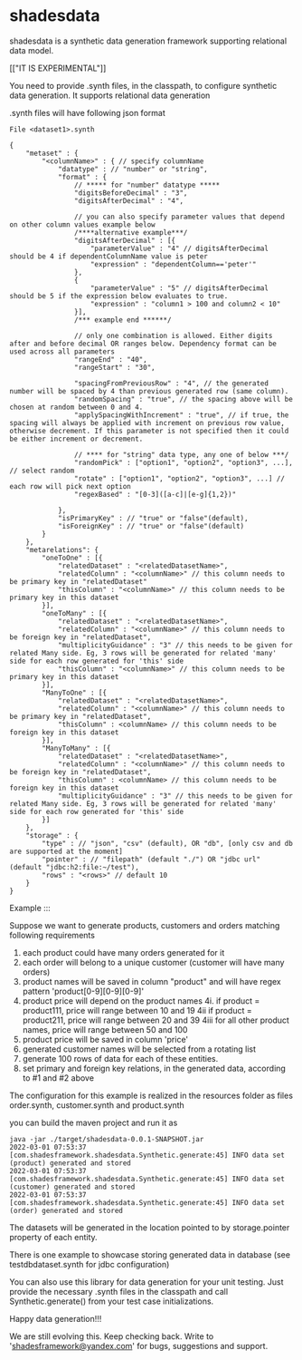 # shadesdata
shadesdata is a synthetic data generation framework supporting relational data model.

[["IT IS EXPERIMENTAL"]]

You need to provide .synth files, in the classpath, to configure synthetic data generation.
It supports relational data generation

.synth files will have following json format

```
File <dataset1>.synth

{
    "metaset" : {
        "<columnName>" : { // specify columnName
            "datatype" : // "number" or "string",
            "format" : { 
                // ***** for "number" datatype *****
                "digitsBeforeDecimal" : "3",
                "digitsAfterDecimal" : "4", 
                
                // you can also specify parameter values that depend on other column values example below
                /****alternative example***/
                "digitsAfterDecimal" : [{
                    "parameterValue" : "4" // digitsAfterDecimal should be 4 if dependentColumnName value is peter
                    "expression" : "dependentColumn=='peter'"
                },
                {
                    "parameterValue" : "5" // digitsAfterDecimal should be 5 if the expression below evaluates to true.
                    "expression" : "column1 > 100 and column2 < 10"
                }],
                /*** example end ******/

                // only one combination is allowed. Either digits after and before decimal OR ranges below. Dependency format can be used across all parameters
                "rangeEnd" : "40",
                "rangeStart" : "30", 
                
                "spacingFromPreviousRow" : "4", // the generated number will be spaced by 4 than previous generated row (same column).
                "randomSpacing" : "true", // the spacing above will be chosen at random between 0 and 4.
                "applySpacingWithIncrement" : "true", // if true, the spacing will always be applied with increment on previous row value, otherwise decrement. If this parameter is not specified then it could be either increment or decrement.

                // **** for "string" data type, any one of below ***/
                "randomPick" : ["option1", "option2", "option3", ...], // select random
                "rotate" : ["option1", "option2", "option3", ...] // each row will pick next option
                "regexBased" : "[0-3]([a-c]|[e-g]{1,2})"

            },
            "isPrimaryKey" : // "true" or "false"(default),
            "isForeignKey" : // "true" or "false"(default)
        }
    },
    "metarelations": {
        "oneToOne" : [{
            "relatedDataset" : "<relatedDatasetName>",
            "relatedColumn" : "<columnName>" // this column needs to be primary key in "relatedDataset"
            "thisColumn" : "<columnName>" // this column needs to be primary key in this dataset
        }],
        "oneToMany" : [{
            "relatedDataset" : "<relatedDatasetName>",
            "relatedColumn" : "<columnName>" // this column needs to be foreign key in "relatedDataset",
            "multiplicityGuidance" : "3" // this needs to be given for related Many side. Eg, 3 rows will be generated for related 'many' side for each row generated for 'this' side
            "thisColumn" : "<columnName>" // this column needs to be primary key in this dataset
        }],
        "ManyToOne" : [{
            "relatedDataset" : "<relatedDatasetName>",
            "relatedColumn" : "<columnName>" // this column needs to be primary key in "relatedDataset",
            "thisColumn" : <columnName> // this column needs to be foreign key in this dataset
        }],
        "ManyToMany" : [{
            "relatedDataset" : "<relatedDatasetName>",
            "relatedColumn" : "<columnName>" // this column needs to be foreign key in "relatedDataset",
            "thisColumn" : <columnName> // this column needs to be foreign key in this dataset
            "multiplicityGuidance" : "3" // this needs to be given for related Many side. Eg, 3 rows will be generated for related 'many' side for each row generated for 'this' side
        }]
    },
    "storage" : {
        "type" : // "json", "csv" (default), OR "db", [only csv and db are supported at the moment]
        "pointer" : // "filepath" (default "./") OR "jdbc url" (default "jdbc:h2:file:~/test"),
        "rows" : "<rows>" // default 10
    }
}
```

Example :::

Suppose we want to generate products, customers and orders matching following requirements

1. each product could have many orders generated for it
2. each order will belong to a unique customer (customer will have many orders)
3. product names will be saved in column "product" and will have regex pattern 'product[0-9][0-9][0-9]'
4. product price will depend on the product names
    4i. if product = product111, price will range between 10 and 19
    4ii if product = product211, price will range between 20 and 39
    4iii for all other product names, price will range between 50 and 100
5. product price will be saved in column 'price'
6. generated customer names will be selected from a rotating list
7. generate 100 rows of data for each of these entities.
8. set primary and foreign key relations, in the generated data, according to #1 and #2 above

The configuration for this example is realized in the resources folder as files order.synth, customer.synth and product.synth

you can build the maven project and run it as 

```
java -jar ./target/shadesdata-0.0.1-SNAPSHOT.jar
2022-03-01 07:53:37 [com.shadesframework.shadesdata.Synthetic.generate:45] INFO data set (product) generated and stored
2022-03-01 07:53:37 [com.shadesframework.shadesdata.Synthetic.generate:45] INFO data set (customer) generated and stored
2022-03-01 07:53:37 [com.shadesframework.shadesdata.Synthetic.generate:45] INFO data set (order) generated and stored
```

The datasets will be generated in the location pointed to by storage.pointer property of each entity.

There is one example to showcase storing generated data in database (see testdbdataset.synth for jdbc configuration)

You can also use this library for data generation for your unit testing. Just provide the necessary .synth files in the classpath and call Synthetic.generate() from your test case initializations.

Happy data generation!!!

We are still evolving this. Keep checking back.
Write to 'shadesframework@yandex.com' for bugs, suggestions and support.